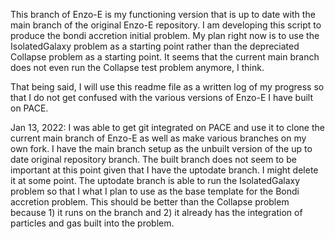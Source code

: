 This branch of Enzo-E is my functioning version that is up to date with the main branch of the original Enzo-E repository. I am developing this script to produce the bondi accretion initial problem. My plan right now is to use the IsolatedGalaxy problem as a starting point rather than the depreciated Collapse problem as a starting point. It seems that the current main branch does not even run the Collapse test problem anymore, I think.

That being said, I will use this readme file as a written log of my progress so that I do not get confused with the various versions of Enzo-E I have built on PACE.

Jan 13, 2022: I was able to get git integrated on PACE and use it to clone the current main branch of Enzo-E as well as make various branches on my own fork. I have the main branch setup as the unbuilt version of the up to date original repository branch. The built branch does not seem to be important at this point given that I have the uptodate branch. I might delete it at some point. The uptodate branch is able to run the IsolatedGalaxy problem so that I what I plan to use as the base template for the Bondi accretion problem. This should be better than the Collapse problem because 1) it runs on the branch and 2) it already has the integration of particles and gas built into the problem.
